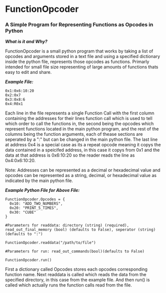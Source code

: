 # FunctionOpcoder
<h3>A Simple Program for Representing Functions as Opcodes in Python</h3>

***What is it and Why?***

FunctionOpcoder is a small python program that works by taking a list of opcodes and arguments stored in a text file and using a specified dictionary inside the python file, represents those opcodes as functions. Primarly intended for small file size representing of large amounts of functions thats easy to edit and share.

***Example File:***
```
0x1:0x6:10:20
0x2:0x7
0x3:0x8:6
0x4:R0x1
```

Each line in the file represents a single Function Call with the first column containing the addresses for their lines function call which is used to tell which order to call the functions in, the second being the opcodes which represent functions located in the main python program, and the rest of the columns being the function arguments, each of thease sections are seperated by a ":" but can be changed in the main python file. The last line at address 0x4 is a special case as its a repeat opcode meaning it copys the data contained in a speicifed address, in this case it copys from 0x1 and the data at that address is 0x6:10:20 so the reader reads the line as 0x4:0x6:10:20.

Note: Addresses can be represented as a decimal or hexadecimal value and opcodes can be represented as a string, decimal, or hexadecimal value as indicated by the main python file.

***Example Python File for Above File:***
```
FunctionOpcoder.Opcodes = {
  0x10: "ADD_TWO_NUMBERS",
  0x20: "PRINT_5_TIMES",
  0x30: "CUBE"
}

#Parameters for readdata: directory (string) (required), read_out_final_memory (bool) (defaults to False), seperator (string) (defaults to ":")

FunctionOpcoder.readdata("/path/to/file")

#Parameters for run: read_out_commands(bool)(defaults to False)

FunctionOpcoder.run()

```

First a dictionary called Opcodes stores each opcodes corresponding function name. Next readdata is called which reads the data from the specified directory, in this case from the example file. And then run() is called which actually runs the function calls read from the file. 


